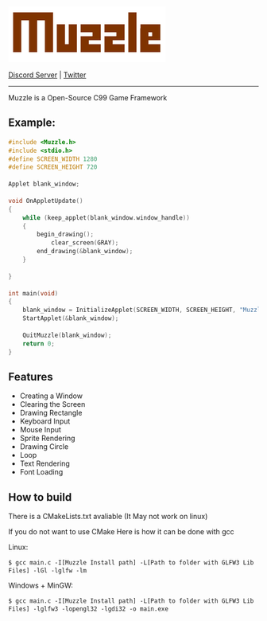![Muzzle Logo](https://github.com/PikoStudios/Muzzle/blob/main/.github/assests/muzzle.png?raw=true)



[Discord Server](https://discord.gg/Rw2FdYw5dK) | [Twitter](https://twitter.com/piko_studios)
***
Muzzle is a Open-Source C99 Game Framework

## Example:
```c
#include <Muzzle.h>
#include <stdio.h>
#define SCREEN_WIDTH 1280
#define SCREEN_HEIGHT 720

Applet blank_window;

void OnAppletUpdate()
{
    while (keep_applet(blank_window.window_handle))
    {
        begin_drawing();
            clear_screen(GRAY);
        end_drawing(&blank_window);
    }
    
}

int main(void)
{
    blank_window = InitializeApplet(SCREEN_WIDTH, SCREEN_HEIGHT, "Muzzle [CORE] - Blank Window", MUZZLE_FALSE, MUZZLE_TRUE);
    StartApplet(&blank_window);

    QuitMuzzle(blank_window);
    return 0;
}

```
 
## Features
* Creating a Window
* Clearing the Screen
* Drawing Rectangle
* Keyboard Input
* Mouse Input
* Sprite Rendering
* Drawing Circle
* Loop
* Text Rendering
* Font Loading


## How to build
There is a CMakeLists.txt avaliable (It May not work on linux)

If you do not want to use CMake
Here is how it can be done with gcc

Linux:
```
$ gcc main.c -I[Muzzle Install path] -L[Path to folder with GLFW3 Lib Files] -lGl -lglfw -lm
```

Windows + MinGW:
```
$ gcc main.c -I[Muzzle Install path] -L[Path to folder with GLFW3 Lib Files] -lglfw3 -lopengl32 -lgdi32 -o main.exe
```
